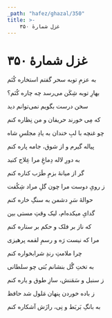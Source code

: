 ```yaml
---
_path: "hafez/ghazal/350"
title: >-
    غزل شمارهٔ ۳۵۰
---
```

# غزل شمارهٔ ۳۵۰

<div class="b" id="bn1"><div class="m1"><p>به عزمِ توبه سحر گفتم استخاره کُنَم</p></div>
<div class="m2"><p>بهارِ توبه شِکَن می‌رسد چه چاره کُنَم؟</p></div></div>
<div class="b" id="bn2"><div class="m1"><p>سخن درست بگویم نمی‌توانم دید</p></div>
<div class="m2"><p>که مِی خورند حریفان و من نِظاره کنم</p></div></div>
<div class="b" id="bn3"><div class="m1"><p>چو غنچه با لبِ خندان به یادِ مجلسِ شاه</p></div>
<div class="m2"><p>پیاله گیرم و از شوق، جامه پاره کنم</p></div></div>
<div class="b" id="bn4"><div class="m1"><p>به دورِ لاله دِماغِ مرا عِلاج کنید</p></div>
<div class="m2"><p>گر از میانهٔ بزمِ طَرَب کناره کنم</p></div></div>
<div class="b" id="bn5"><div class="m1"><p>ز رویِ دوست مرا چون گلِ مراد شِکُفت</p></div>
<div class="m2"><p>حوالهٔ سَرِ دشمن به سنگِ خاره کنم</p></div></div>
<div class="b" id="bn6"><div class="m1"><p>گدایِ میکده‌ام، لیک وقتِ مستی بین</p></div>
<div class="m2"><p>که ناز بر فلک و حکم بر ستاره کنم</p></div></div>
<div class="b" id="bn7"><div class="m1"><p>مرا که نیست رَه و رسمِ لقمه پرهیزی</p></div>
<div class="m2"><p>چرا ملامتِ رندِ شرابخواره کنم</p></div></div>
<div class="b" id="bn8"><div class="m1"><p>به تختِ گُل بنشانم بُتی چو سلطانی</p></div>
<div class="m2"><p>ز سنبل و سَمَنش، سازِ طوق و یاره کنم</p></div></div>
<div class="b" id="bn9"><div class="m1"><p>ز باده خوردن پنهان مَلول شد حافظ</p></div>
<div class="m2"><p>به بانگِ بَربَط و نِی، رازَش آشکاره کنم</p></div></div>
